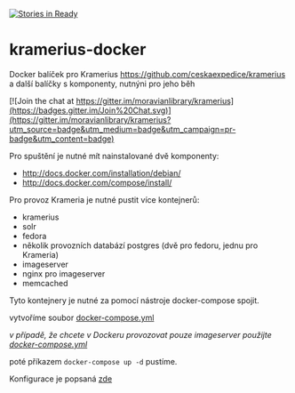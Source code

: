 [![Stories in Ready](https://badge.waffle.io/moravianlibrary/kramerius-docker.png?label=ready&title=Ready)](https://waffle.io/moravianlibrary/kramerius-docker)
# kramerius-docker
 Docker balíček pro Kramerius https://github.com/ceskaexpedice/kramerius a další balíčky s komponenty, nutnýni pro jeho běh

[![Join the chat at https://gitter.im/moravianlibrary/kramerius](https://badges.gitter.im/Join%20Chat.svg)](https://gitter.im/moravianlibrary/kramerius?utm_source=badge&utm_medium=badge&utm_campaign=pr-badge&utm_content=badge)

Pro spuštění je nutné mít nainstalované dvě komponenty:
- http://docs.docker.com/installation/debian/
- http://docs.docker.com/compose/install/

Pro provoz Krameria je nutné pustit více kontejnerů:
- kramerius
- solr
- fedora
- několik provozních databází postgres (dvě pro fedoru, jednu pro Krameria)
- imageserver
- nginx pro imageserver
- memcached

Tyto kontejnery je nutné za pomocí nástroje docker-compose spojit.

vytvoříme soubor [docker-compose.yml](https://github.com/moravianlibrary/kramerius-docker/blob/master/docker-compose.yml)

*v případě, že chcete v Dockeru provozovat pouze imageserver použijte  [docker-compose.yml](https://github.com/moravianlibrary/kramerius-docker/blob/master/imageserver/docker-compose.yml)*

poté příkazem `docker-compose up -d`  pustíme.

Konfigurace je popsaná [zde](https://github.com/moravianlibrary/kramerius-docker/wiki/Konfigurace-Krameria)
